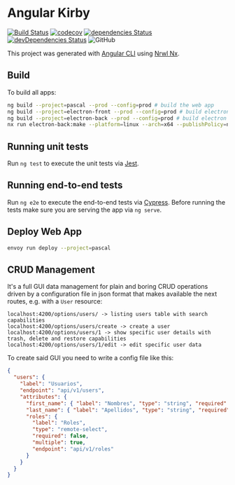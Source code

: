 # Angular Kirby

[![Build Status](https://travis-ci.com/llstarscreamll/angular-kirby.svg?branch=master)](https://travis-ci.com/llstarscreamll/angular-kirby)
[![codecov](https://codecov.io/gh/llstarscreamll/angular-kirby/branch/master/graph/badge.svg)](https://codecov.io/gh/llstarscreamll/angular-kirby)
[![dependencies Status](https://david-dm.org/llstarscreamll/angular-kirby/status.svg)](https://david-dm.org/llstarscreamll/angular-kirby)
[![devDependencies Status](https://david-dm.org/llstarscreamll/angular-kirby/dev-status.svg)](https://david-dm.org/llstarscreamll/angular-kirby?type=dev)
![GitHub](https://img.shields.io/github/license/llstarscreamll/angular-kirby?logo=github)

This project was generated with [Angular CLI](https://github.com/angular/angular-cli) using [Nrwl Nx](https://nrwl.io/nx).

## Build

To build all apps:

```bash
ng build --project=pascal --prod --config=prod # build the web app
ng build --project=electron-front --prod --config=prod # build electron frontend
ng build --project=electron-back --prod --config=prod # build electron backend
nx run electron-back:make --platform=linux --arch=x64 --publishPolicy=never # packaging electron .deb, .snap, etc
```

## Running unit tests

Run `ng test` to execute the unit tests via [Jest](https://jestjs.io/).

## Running end-to-end tests

Run `ng e2e` to execute the end-to-end tests via [Cypress](https://www.cypress.io/).
Before running the tests make sure you are serving the app via `ng serve`.

## Deploy Web App

```bash
envoy run deploy --project=pascal
```

## CRUD Management

It's a full GUI data management for plain and boring CRUD operations driven by a configuration file in json format that makes available the next routes, e.g. with a `User` resource:

```text
localhost:4200/options/users/ -> listing users table with search capabilities
localhost:4200/options/users/create -> create a user
localhost:4200/options/users/1 -> show specific user details with trash, delete and restore capabilities
localhost:4200/options/users/1/edit -> edit specific user data
```

To create said GUI you need to write a config file like this:

```json
{
  "users": {
    "label": "Usuarios",
    "endpoint": "api/v1/users",
    "attributes": {
      "first_name": { "label": "Nombres", "type": "string", "required": true, "minLength": 3, "maxLength": 100 },
      "last_name": { "label": "Apellidos", "type": "string", "required": true, "minLength": 3, "maxLength": 100 },
      "roles": {
        "label": "Roles",
        "type": "remote-select",
        "required": false,
        "multiple": true,
        "endpoint": "api/v1/roles"
      }
    }
  }
}
```

